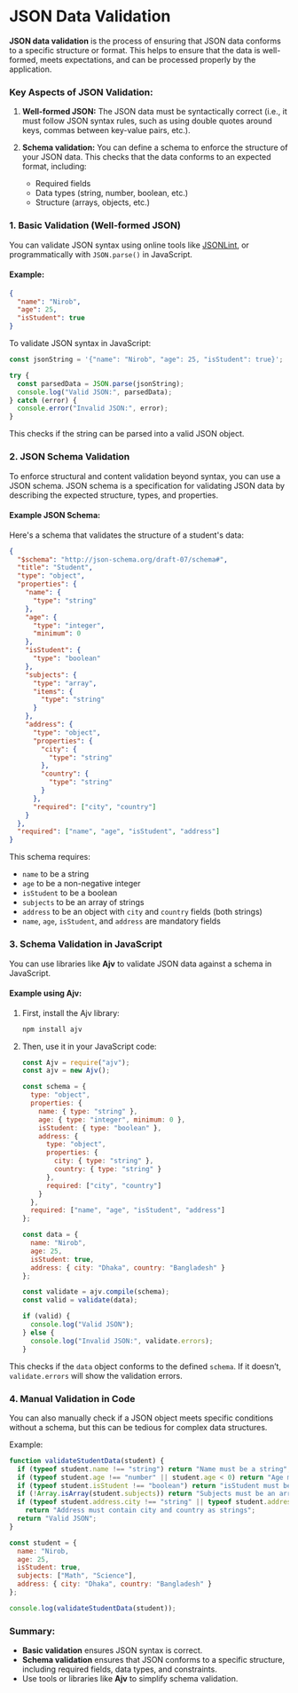# JSON Data Validation

**JSON data validation** is the process of ensuring that JSON data conforms to a specific structure or format. This helps to ensure that the data is well-formed, meets expectations, and can be processed properly by the application.

### Key Aspects of JSON Validation:
1. **Well-formed JSON:** 
   The JSON data must be syntactically correct (i.e., it must follow JSON syntax rules, such as using double quotes around keys, commas between key-value pairs, etc.).

2. **Schema validation:** 
   You can define a schema to enforce the structure of your JSON data. This checks that the data conforms to an expected format, including:
   - Required fields
   - Data types (string, number, boolean, etc.)
   - Structure (arrays, objects, etc.)

### 1. **Basic Validation (Well-formed JSON)**
You can validate JSON syntax using online tools like [JSONLint](https://jsonlint.com/), or programmatically with `JSON.parse()` in JavaScript.

#### Example:

```json
{
  "name": "Nirob",
  "age": 25,
  "isStudent": true
}
```

To validate JSON syntax in JavaScript:
```js
const jsonString = '{"name": "Nirob", "age": 25, "isStudent": true}';

try {
  const parsedData = JSON.parse(jsonString);
  console.log("Valid JSON:", parsedData);
} catch (error) {
  console.error("Invalid JSON:", error);
}
```

This checks if the string can be parsed into a valid JSON object.

### 2. **JSON Schema Validation**
To enforce structural and content validation beyond syntax, you can use a JSON schema. JSON schema is a specification for validating JSON data by describing the expected structure, types, and properties.

#### Example JSON Schema:
Here's a schema that validates the structure of a student's data:

```json
{
  "$schema": "http://json-schema.org/draft-07/schema#",
  "title": "Student",
  "type": "object",
  "properties": {
    "name": {
      "type": "string"
    },
    "age": {
      "type": "integer",
      "minimum": 0
    },
    "isStudent": {
      "type": "boolean"
    },
    "subjects": {
      "type": "array",
      "items": {
        "type": "string"
      }
    },
    "address": {
      "type": "object",
      "properties": {
        "city": {
          "type": "string"
        },
        "country": {
          "type": "string"
        }
      },
      "required": ["city", "country"]
    }
  },
  "required": ["name", "age", "isStudent", "address"]
}
```

This schema requires:
- `name` to be a string
- `age` to be a non-negative integer
- `isStudent` to be a boolean
- `subjects` to be an array of strings
- `address` to be an object with `city` and `country` fields (both strings)
- `name`, `age`, `isStudent`, and `address` are mandatory fields

### 3. **Schema Validation in JavaScript**
You can use libraries like **Ajv** to validate JSON data against a schema in JavaScript.

#### Example using Ajv:
1. First, install the Ajv library:

   ```bash
   npm install ajv
   ```

2. Then, use it in your JavaScript code:

   ```js
   const Ajv = require("ajv");
   const ajv = new Ajv();

   const schema = {
     type: "object",
     properties: {
       name: { type: "string" },
       age: { type: "integer", minimum: 0 },
       isStudent: { type: "boolean" },
       address: {
         type: "object",
         properties: {
           city: { type: "string" },
           country: { type: "string" }
         },
         required: ["city", "country"]
       }
     },
     required: ["name", "age", "isStudent", "address"]
   };

   const data = {
     name: "Nirob",
     age: 25,
     isStudent: true,
     address: { city: "Dhaka", country: "Bangladesh" }
   };

   const validate = ajv.compile(schema);
   const valid = validate(data);

   if (valid) {
     console.log("Valid JSON");
   } else {
     console.log("Invalid JSON:", validate.errors);
   }
   ```

This checks if the `data` object conforms to the defined `schema`. If it doesn’t, `validate.errors` will show the validation errors.

### 4. **Manual Validation in Code**
You can also manually check if a JSON object meets specific conditions without a schema, but this can be tedious for complex data structures.

Example:

```js
function validateStudentData(student) {
  if (typeof student.name !== "string") return "Name must be a string";
  if (typeof student.age !== "number" || student.age < 0) return "Age must be a positive number";
  if (typeof student.isStudent !== "boolean") return "isStudent must be a boolean";
  if (!Array.isArray(student.subjects)) return "Subjects must be an array";
  if (typeof student.address.city !== "string" || typeof student.address.country !== "string")
    return "Address must contain city and country as strings";
  return "Valid JSON";
}

const student = {
  name: "Nirob,
  age: 25,
  isStudent: true,
  subjects: ["Math", "Science"],
  address: { city: "Dhaka", country: "Bangladesh" }
};

console.log(validateStudentData(student));
```

### Summary:
- **Basic validation** ensures JSON syntax is correct.
- **Schema validation** ensures that JSON conforms to a specific structure, including required fields, data types, and constraints.
- Use tools or libraries like **Ajv** to simplify schema validation.
